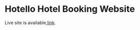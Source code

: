 # Hotello Hotel Booking Website

Live site is available[ link](https://hotello-zubayermunna.vercel.app/).
